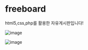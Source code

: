 # freeboard

html5,css,php를 활용한 자유게시판입니다!

![image](https://user-images.githubusercontent.com/89557740/168780371-4aa67f77-29a4-4ee3-b3af-5bca66211e27.png)

![image](https://user-images.githubusercontent.com/89557740/168990543-7cf96144-d8fe-41a7-bdf0-68bc1698b989.png)
